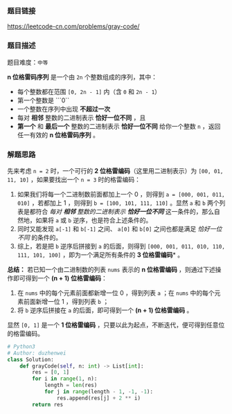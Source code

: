 ### 题目链接
https://leetcode-cn.com/problems/gray-code/

### 题目描述
题目难度：```中等```

**n 位格雷码序列** 是一个由 ```2n``` 个整数组成的序列，其中：
- 每个整数都在范围 ```[0, 2n - 1]``` 内（含 ```0``` 和 ```2n - 1```）
- 第一个整数是 ```0``
- 一个整数在序列中出现 **不超过一次**
- 每对 **相邻** 整数的二进制表示 **恰好一位不同** ，且
- **第一个** 和 **最后一个** 整数的二进制表示 **恰好一位不同**
给你一个整数 ```n``` ，返回任一有效的 **n 位格雷码序列** 。

### 解题思路
先来考虑 ```n = 2``` 时，一个可行的 **2 位格雷编码**（这里用二进制表示）为 ```[00, 01, 11, 10]``` ，如果要找出一个 ```n = 3``` 时的格雷编码：

1. 如果我们将每一个二进制数前面都加上一个 0 ，则得到 ```a = [000, 001, 011, 010]``` ，若都加上 1 ，则得到 ```b = [100, 101, 111, 110]``` 。显然 ```a``` 和 ```b``` 两个列表是都符合 *每对 **相邻** 整数的二进制表示 **恰好一位不同*** 这一条件的，那么自然地，如果将 ```a``` 或 ```b``` 逆序，也是符合上述条件的。
2. 同时又能发现 ```a[-1]``` 和 ```b[-1]``` 之间、 ```a[0]``` 和 ```b[0]``` 之间也都是满足 *恰好一位不同* 的条件的。
3. 综上，若是把 ```b``` 逆序后拼接到 ```a``` 的后面，则得到 ```[000, 001, 011, 010, 110, 111, 101, 100]``` ，即为一个满足所有条件的 **3 位格雷编码*** 。

**总结：** 若已知一个由二进制数的列表 ```nums``` 表示的 **n 位格雷编码** ，则通过下述操作即可得到一个 **(n + 1) 位格雷编码**：

1. 在 ```nums``` 中的每个元素前面都新增一位 0 ，得到列表 ```a``` ；在 ```nums``` 中的每个元素前面新增一位 1 ，得到列表 ```b``` ；
2. 将 ```b``` 逆序后拼接在 ```a``` 的后面，即可得到一个 **(n + 1) 位格雷编码** 。

显然 ```[0, 1]``` 是一个 **1 位格雷编码** ，只要以此为起点，不断迭代，便可得到任意位的格雷编码。

```python
# Python3
# Author: duzhenwei
class Solution:
    def grayCode(self, n: int) -> List[int]:
        res = [0, 1]
        for i in range(1, n):
            length = len(res)
            for j in range(length - 1, -1, -1):
                res.append(res[j] + 2 ** i)
        return res
```